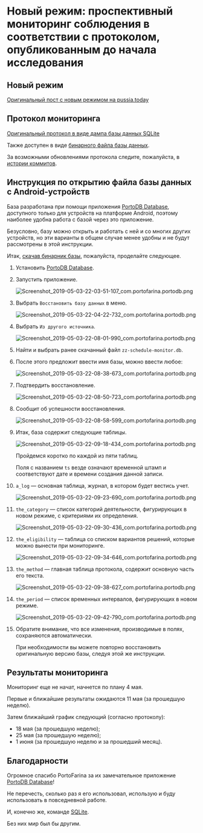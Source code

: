 # Новый режим: проспективный мониторинг соблюдения в соответствии с протоколом, опубликованным до начала исследования

## Новый режим

[Оригинальный пост с новым режимом на pussia.today](http://pussia.today/2019/02/02/new-schedule/)

## Протокол мониторинга

[Оригинальный протокол в виде дампа базы данных SQLite](https://github.com/pussiatoday/zz-schedule-monitor/blob/3c51b3592d8ca028c0d469af61a00f5f5557cd21/zz-schedule-monitor.db.sql)

Также доступен в виде [бинарного файла базы данных](https://github.com/pussiatoday/zz-schedule-monitor/raw/0fd07faf1c9ad63d755e8ff9c95e0c1e8915fa0f/zz-schedule-monitor.db).

За возможными обновлениями протокола следите, пожалуйста, в [истории коммитов](https://github.com/pussiatoday/zz-schedule-monitor/commits/master).

## Инструкция по открытию файла базы данных с Android-устройств

База разработана при помощи приложения [PortoDB Database](https://play.google.com/store/apps/details?id=com.portofarina.portodb), доступного только для устройств на платформе Android, поэтому наиболее удобна работа с базой через это приложение.

Безусловно, базу можно открыть и работать с ней и со многих других устройств, но эти варианты в общем случае менее удобны и не будут рассмотрены в этой инструкции.

Итак, [скачав бинарник базы](https://github.com/pussiatoday/zz-schedule-monitor/raw/0fd07faf1c9ad63d755e8ff9c95e0c1e8915fa0f/zz-schedule-monitor.db), пожалуйста, проделайте следующее.

1. Установить [PortoDB Database](https://play.google.com/store/apps/details?id=com.portofarina.portodb).
1. Запустить приложение.

    ![Screenshot_2019-05-03-22-03-51-107_com.portofarina.portodb.png](Screenshot_2019-05-03-22-03-51-107_com.portofarina.portodb.png)
   
1. Выбрать `Восстановить базу данных` в меню.

    ![Screenshot_2019-05-03-22-04-22-732_com.portofarina.portodb.png](Screenshot_2019-05-03-22-04-22-732_com.portofarina.portodb.png)
   
1. Выбрать `Из другого источника`.

    ![Screenshot_2019-05-03-22-08-01-990_com.portofarina.portodb.png](Screenshot_2019-05-03-22-08-01-990_com.portofarina.portodb.png)

1. Найти и выбрать ранее скачанный файл `zz-schedule-monitor.db`.
1. После этого предложит ввести имя базы, можно ввести любое:

    ![Screenshot_2019-05-03-22-08-38-673_com.portofarina.portodb.png](Screenshot_2019-05-03-22-08-38-673_com.portofarina.portodb.png)

1. Подтвердить восстановление.

    ![Screenshot_2019-05-03-22-08-50-723_com.portofarina.portodb.png](Screenshot_2019-05-03-22-08-50-723_com.portofarina.portodb.png)

1. Сообщит об успешности восстановления.

    ![Screenshot_2019-05-03-22-08-58-599_com.portofarina.portodb.png](Screenshot_2019-05-03-22-08-58-599_com.portofarina.portodb.png)

1. Итак, база содержит следующие таблицы.

    ![Screenshot_2019-05-03-22-09-18-434_com.portofarina.portodb.png](Screenshot_2019-05-03-22-09-18-434_com.portofarina.portodb.png)
    
    Пройдемся коротко по каждой из пяти таблиц.
    
    Поля с названием `ts` везде означают временной штамп и соответствуют дате и времени создания данной записи.

1. `a_log` — основная таблица, журнал, в котором будет вестись учет.

    ![Screenshot_2019-05-03-22-09-23-690_com.portofarina.portodb.png](Screenshot_2019-05-03-22-09-23-690_com.portofarina.portodb.png)

1. `the_category` — список категорий деятельности, фигурирующих в новом режиме, с критериями их определения.

    ![Screenshot_2019-05-03-22-09-30-436_com.portofarina.portodb.png](Screenshot_2019-05-03-22-09-30-436_com.portofarina.portodb.png)

1. `the_eligibility` — таблица со списком вариантов решений, которые можно вынести при мониторинге.

    ![Screenshot_2019-05-03-22-09-34-646_com.portofarina.portodb.png](Screenshot_2019-05-03-22-09-34-646_com.portofarina.portodb.png)

1. `the_method` — главная таблица протокола, содержит основную часть его текста.

    ![Screenshot_2019-05-03-22-09-38-627_com.portofarina.portodb.png](Screenshot_2019-05-03-22-09-38-627_com.portofarina.portodb.png)

1. `the_period` — список временных интервалов, фигурирующих в новом режиме.

    ![Screenshot_2019-05-03-22-09-42-790_com.portofarina.portodb.png](Screenshot_2019-05-03-22-09-42-790_com.portofarina.portodb.png)
    
1. Обратите внимание, что все изменения, производимые в полях, сохраняются автоматически.

    При необходимости вы можете повторно восстановить оригинальную версию базы, следуя этой же инструкции.

## Результаты мониторинга

Мониторинг еще не начат, начнется по плану 4 мая.

Первые и ближайшие результаты ожидаются 11 мая (за прошедшую неделю).

Затем ближайший график следующий (согласно протоколу):

* 18 мая (за прошедшую неделю);
* 25 мая (за прошедшую неделю);
* 1 июня (за прошедшую неделю и за прошедший месяц).

## Благодарности

Огромное спасибо PortoFarina за их замечательное приложение [PortoDB Database](https://play.google.com/store/apps/details?id=com.portofarina.portodb)!

Не перечесть, сколько раз я его использовал, использую и буду использовать в повседневной работе.

И, конечно же, команде [SQLite](https://sqlite.org).

Без них мир был бы другим.
